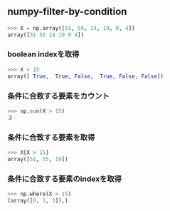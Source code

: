 ## numpy-filter-by-condition


```python
>>> X = np.array([51, 55, 14, 19, 0, 4])
array([51 55 14 19 0 4])
```

### boolean indexを取得

```python
>>> X > 15
array([ True,  True, False,  True, False, False])
```

### 条件に合致する要素をカウント

```python
>>> np.sum(X > 15)
３
```

### 条件に合致する要素を取得

```python
>>> X[X > 15]
array([51, 55, 19])
```

### 条件に合致する要素のindexを取得

```python
>>> np.where(X > 15)
(array([0, 1, 3]),)
```

